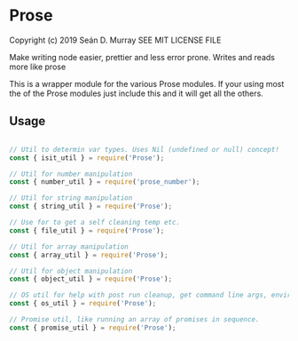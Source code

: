 # Prose

Copyright (c) 2019 Seán D. Murray
SEE MIT LICENSE FILE

Make writing node easier, prettier and less error prone. Writes and reads more like prose

This is a wrapper module for the various Prose modules. If your using most
the of the Prose modules just include this and it will get all the others.

## Usage

```javascript

// Util to determin var types. Uses Nil (undefined or null) concept!
const { isit_util } = require('Prose');

// Util for number manipulation
const { number_util } = require('prose_number');

// Util for string manipulation
const { string_util } = require('Prose');

// Use for to get a self cleaning temp etc.
const { file_util } = require('Prose');

// Util for array manipulation
const { array_util } = require('Prose');

// Util for object manipulation
const { object_util } = require('Prose');

// OS util for help with post run cleanup, get command line args, envirnment args etc.
const { os_util } = require('Prose');

// Promise util, like running an array of promises in sequence.
const { promise_util } = require('Prose');

```


